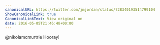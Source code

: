 ```yaml
---
canonicalURL: https://twitter.com/jmjordan/status/728340193514799104
ShowCanonicalLink: true
CanonicalLinkText: View original on
date: 2016-05-05T21:46:48+00:00
---
```

@nikolamcmurtrie Hooray!